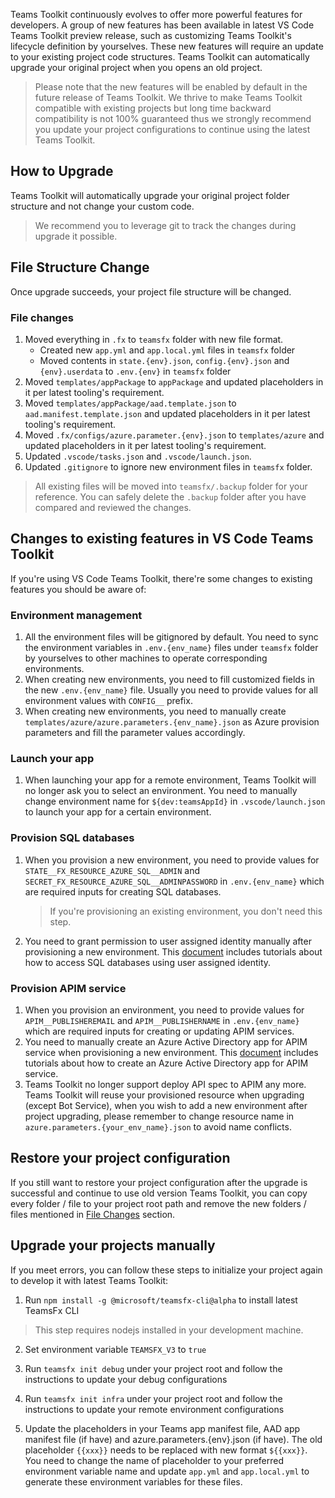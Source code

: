 Teams Toolkit continuously evolves to offer more powerful features for developers. A group of new features has been available in latest VS Code Teams Toolkit preview release, such as customizing Teams Toolkit's lifecycle definition by yourselves. These new features will require an update to your existing project code structures. Teams Toolkit can automatically upgrade your original project when you opens an old project.

> Please note that the new features will be enabled by default in the future release of Teams Toolkit. We thrive to make Teams Toolkit compatible with existing projects but long time backward compatibility is not 100% guaranteed thus we strongly recommend you update your project configurations to continue using the latest Teams Toolkit.

## How to Upgrade

Teams Toolkit will automatically upgrade your original project folder structure and not change your custom code.

> We recommend you to leverage git to track the changes during upgrade it possible.

## File Structure Change

Once upgrade succeeds, your project file structure will be changed.

### File changes

1. Moved everything in `.fx` to `teamsfx` folder with new file format.
    * Created new `app.yml` and `app.local.yml` files in `teamsfx` folder
    * Moved contents in `state.{env}.json`, `config.{env}.json` and `{env}.userdata` to `.env.{env}` in `teamsfx` folder
2. Moved `templates/appPackage` to `appPackage` and updated placeholders in it per latest tooling's requirement.
3. Moved `templates/appPackage/aad.template.json` to `aad.manifest.template.json` and updated placeholders in it per latest tooling's requirement.
4. Moved `.fx/configs/azure.parameter.{env}.json` to `templates/azure` and updated placeholders in it per latest tooling's requirement.
5. Updated `.vscode/tasks.json` and `.vscode/launch.json`.
6. Updated `.gitignore` to ignore new environment files in `teamsfx` folder.

> All existing files will be moved into `teamsfx/.backup` folder for your reference. You can safely delete the `.backup` folder after you have compared and reviewed the changes.

## Changes to existing features in VS Code Teams Toolkit

If you're using VS Code Teams Toolkit, there're some changes to existing features you should be aware of:

### Environment management

1. All the environment files will be gitignored by default. You need to sync the environment variables in `.env.{env_name}` files under `teamsfx` folder by yourselves to other machines to operate corresponding environments.
2. When creating new environments, you need to fill customized fields in the new `.env.{env_name}` file. Usually you need to provide values for all environment values with `CONFIG__` prefix.
3. When creating new environments, you need to manually create `templates/azure/azure.parameters.{env_name}.json` as Azure provision parameters and fill the parameter values accordingly.

### Launch your app

1. When launching your app for a remote environment, Teams Toolkit will no longer ask you to select an environment. You need to manually change environment name for `${dev:teamsAppId}` in `.vscode/launch.json` to launch your app for a certain environment.

### Provision SQL databases

1. When you provision a new environment, you need to provide values for `STATE__FX_RESOURCE_AZURE_SQL__ADMIN` and `SECRET_FX_RESOURCE_AZURE_SQL__ADMINPASSWORD` in `.env.{env_name}` which are required inputs for creating SQL databases.
    > If you're provisioning an existing environment, you don't need this step.
2. You need to grant permission to user assigned identity manually after provisioning a new environment. This [document](https://aka.ms/teamsfx-add-azure-sql) includes tutorials about how to access SQL databases using user assigned identity.

### Provision APIM service

1. When you provision an environment, you need to provide values for `APIM__PUBLISHEREMAIL` and `APIM__PUBLISHERNAME` in `.env.{env_name}` which are required inputs for creating or updating APIM services.
2. You need to manually create an Azure Active Directory app for APIM service when provisioning a new environment. This [document](https://aka.ms/teamsfx-add-azure-apim) includes tutorials about how to create an Azure Active Directory app for APIM service.
3. Teams Toolkit no longer support deploy API spec to APIM any more.
Teams Toolkit will reuse your provisioned resource when upgrading (except Bot Service), when you wish to add a new environment after project upgrading, please remember to change resource name in `azure.parameters.{your_env_name}.json` to avoid name conflicts. 

## Restore your project configuration

If you still want to restore your project configuration after the upgrade is successful and continue to use old version Teams Toolkit, you can copy every folder / file to your project root path and remove the new folders / files mentioned in [File Changes](#file-changes) section.

## Upgrade your projects manually

If you meet errors, you can follow these steps to initialize your project again to develop it with latest Teams Toolkit:

1. Run `npm install -g @microsoft/teamsfx-cli@alpha` to install latest TeamsFx CLI
> This step requires nodejs installed in your development machine.

2. Set environment variable `TEAMSFX_V3` to `true`

3. Run `teamsfx init debug` under your project root and follow the instructions to update your debug configurations

4. Run `teamsfx init infra` under your project root and follow the instructions to update your remote environment configurations

5. Update the placeholders in your Teams app manifest file, AAD app manifest file (if have) and azure.parameters.{env}.json (if have). The old placeholder `{{xxx}}` needs to be replaced with new format `${{xxx}}`. You need to change the name of placeholder to your preferred environment variable name and update `app.yml` and `app.local.yml` to generate these environment variables for these files.